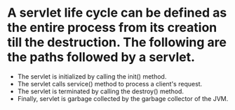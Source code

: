 # A servlet life cycle can be defined as the entire process from its creation till the destruction. The following are the paths followed by a servlet.

- The servlet is initialized by calling the init() method.
- The servlet calls service() method to process a client's request.
- The servlet is terminated by calling the destroy() method.
- Finally, servlet is garbage collected by the garbage collector of the JVM.
